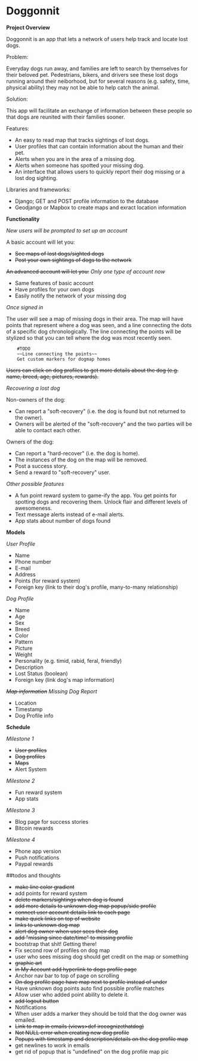 

# Doggonnit

**Project Overview**

Doggonnit is an app that lets a network of users help track and locate lost dogs.

Problem:

Everyday dogs run away, and families are left to search by themselves for their beloved pet.
Pedestrians, bikers, and drivers see these lost dogs running around their neiborhood, but for several reasons
(e.g. safety, time, physical ability) they may not be able to help catch the animal.

Solution:

This app will facilitate an exchange of information between these people so that dogs are reunited with their families sooner.

Features:
- An easy to read map that tracks sightings of lost dogs.
- User profiles that can contain information about the human and their pet.
- Alerts when you are in the area of a missing dog.
- Alerts when someone has spotted your missing dog.
- An interface that allows users to quickly report their dog missing or a lost dog sighting.

Libraries and frameworks:
- Django; GET and POST profile information to the database
- Geodjango or Mapbox to create maps and exract location information

**Functionality**

*New users will be prompted to set up an account* 

A basic account will let you:
  -  ~~See maps of lost dogs/sighted dogs~~
  -  ~~Post your own sightings of dogs to the network~~
  
~~An advanced account will let you:~~ *Only one type of account now*
  - Same features of basic account
  - Have profiles for your own dogs
  - Easily notify the network of your missing dog
  
 *Once signed in*
 
 The user will see a map of missing dogs in their area.
 The map will have points that represent where a dog was seen,
 and a line connecting the dots of a specific dog chronologically. The line connecting the 
 points will be stylized so that you can tell where the dog was most recently seen.
        
        #TODO 
        ~~Line connecting the points~~
        Get custom markers for dogmap homes
 ~~Users can click on dog profiles to get more details about the dog (e.g. name, breed, age, pictures, rewards).~~
 
 *Recovering a lost dog*
 
 Non-owners of the dog:
 - Can report a "soft-recovery" (i.e. the dog is found but not returned to the owner).
 - Owners will be alerted of the "soft-recovery" and the two parties will be able to contact each other.
 
 Owners of the dog:
 - Can report a "hard-recover" (i.e. the dog is home).
 - The instances of the dog on the map will be removed.
 - Post a success story.
 - Send a reward to "soft-recovery" user.
 
 *Other possible features*
  - A fun point reward system to game-ify the app. You get points for spotting dogs and recovering them. Unlock flair and different levels of awesomeness.
  - Text message alerts instead of e-mail alerts.
  - App stats about number of dogs found
  
  **Models**
  
  *User Profile*
  - Name
  - Phone number
  - E-mail
  - Address
  - Points (for reward system)
  - Foreign key (link to their dog's profile, many-to-many relationship)
  
  *Dog Profile*
  - Name
  - Age
  - Sex
  - Breed
  - Color
  - Pattern
  - Picture
  - Weight
  - Personality (e.g. timid, rabid, feral, friendly) 
  - Description
  - Lost Status (boolean)
  - Foreign key (link dog's map information)
  
  ~~*Map information*~~ *Missing Dog Report*
  - Location
  - Timestamp
  - Dog Profile info
  
  **Schedule**
  
  *Milestone 1*
  - ~~User profiles~~
  - ~~Dog profiles~~
  - ~~Maps~~
  - Alert System
  
  *Milestone 2*
  - Fun reward system
  - App stats
  
  *Milestone 3*
  - Blog page for success stories 
  - Bitcoin rewards
  
  *Milestone 4*
  - Phone app version
  - Push notifications
  - Paypal rewards


##todos and thoughts
- ~~make line color gradient~~
- add points for reward system
- ~~delete markers/sightings when dog is found~~
- ~~add more details to unknown dog map popup/side profile~~
- ~~connect user account details link to each page~~
- ~~make quick links on top of website~~
- ~~links to unknown dog map~~
- ~~alert dog owner when user sees their dog~~
- ~~add "missing since date/time" to missing profile~~
- bootstrap that shit! Getting there!
- Fix second row of profiles on dog map
- user who sees missing dog should get credit on the map or something
- ~~graphic art~~
- ~~in My Account add hyperlink to dogs profile page~~
- Anchor nav bar to top of page on scrolling
- ~~On dog profile page have map next to profile instead of under~~
- Have unknown dog points auto find possible profile matches
- Allow user who added point ability to delete it.
- ~~add logout button~~
- Notifications
- When user adds a marker they should be told that the dog owner was emailed.
- ~~Link to map in emails (views>def irecognizethatdog)~~
- ~~Not NULL error when creating new dog profile~~
- ~~Popups with timestamp and description/details on the dog profile map~~
- get newlines to work in emails
- get rid of popup that is "undefined" on the dog profile map pic